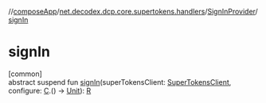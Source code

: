 //[composeApp](../../../index.md)/[net.decodex.dcp.core.supertokens.handlers](../index.md)/[SignInProvider](index.md)/[signIn](sign-in.md)

# signIn

[common]\
abstract suspend fun [signIn](sign-in.md)(superTokensClient: [SuperTokensClient](../../net.decodex.dcp.core.supertokens/-super-tokens-client/index.md), configure: [C](index.md).() -&gt; [Unit](https://kotlinlang.org/api/latest/jvm/stdlib/kotlin/-unit/index.html)): [R](index.md)
